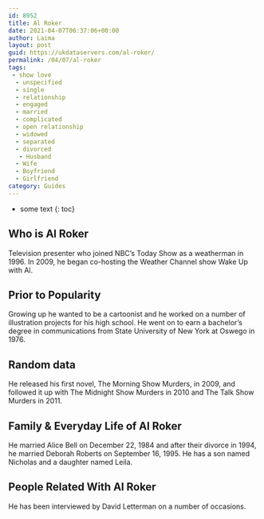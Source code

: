```yaml
---
id: 8952
title: Al Roker
date: 2021-04-07T06:37:06+00:00
author: Laima
layout: post
guid: https://ukdataservers.com/al-roker/
permalink: /04/07/al-roker
tags:
 - show love
  - unspecified
  - single
  - relationship
  - engaged
  - married
  - complicated
  - open relationship
  - widowed
  - separated
  - divorced
   - Husband
  - Wife
  - Boyfriend
  - Girlfriend
category: Guides
---
```


* some text
{: toc}


## Who is Al Roker
                  
                  
                  
Television presenter who joined NBC&#8217;s Today Show as a weatherman in 1996. In 2009, he began co-hosting the Weather Channel show Wake Up with Al.
                  
              
            
              
            
                
                
                
## Prior to Popularity
                  
                  
                  
Growing up he wanted to be a cartoonist and he worked on a number of illustration projects for his high school. He went on to earn a bachelor&#8217;s degree in communications from State University of New York at Oswego in 1976.
                  
              
            
              
            
                
                
                
## Random data
                  
                  
                  
He released his first novel, The Morning Show Murders, in 2009, and followed it up with The Midnight Show Murders in 2010 and The Talk Show Murders in 2011.
                  
              
            
              
            
                
                
                
## Family & Everyday Life of Al Roker
                  
                  
                  
He married Alice Bell on December 22, 1984 and after their divorce in 1994, he married Deborah Roberts on September 16, 1995. He has a son named Nicholas and a daughter named Leila.
                  
              
            
              
            
                
                
                
## People Related With Al Roker
                  
                  
                  
He has been interviewed by David Letterman on a number of occasions.
                  
              
            
              
            
                
              
            
              
              
            
            
              
            
          
          
          